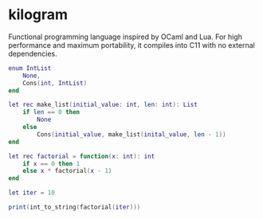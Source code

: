 # kilogram

Functional programming language inspired by OCaml and Lua. For high performance and maximum portability, it compiles into C11 with no external dependencies. 

```lua
enum IntList
    None,
    Cons(int, IntList)
end

let rec make_list(initial_value: int, len: int): List
    if len == 0 then
    	None
    else
    	Cons(initial_value, make_list(inital_value, len - 1))
end

let rec factorial = function(x: int): int 
	if x == 0 then 1
	else x * factorial(x - 1)
end

let iter = 10

print(int_to_string(factorial(iter)))
```
